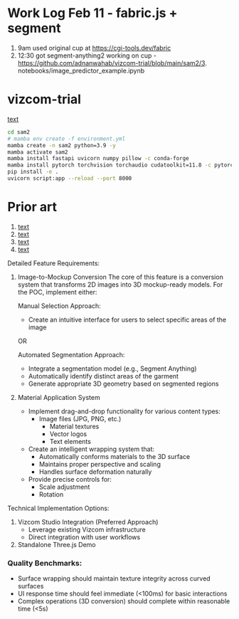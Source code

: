 







# Work Log Feb 11 - fabric.js + segment
1. 9am used original cup at https://cgi-tools.dev/fabric
2. 12:30 got segment-anything2 working on cup - https://github.com/adnanwahab/vizcom-trial/blob/main/sam2/3. notebooks/image_predictor_example.ipynb





# vizcom-trial
[text](https://cgi-tools.dev/)


```bash
cd sam2
# mamba env create -f environment.yml
mamba create -n sam2 python=3.9 -y
mamba activate sam2
mamba install fastapi uvicorn numpy pillow -c conda-forge
mamba install pytorch torchvision torchaudio cudatoolkit=11.8 -c pytorch
pip install -e .
uvicorn script:app --reload --port 8000
```



# Prior art
1. [text](https://threejs.org/examples/?q=texture#webgl_materials_texture_canvas)
2. [text](https://threejs.org/examples/?q=texture#webgl_materials_texture_partialupdate)
3. [text](https://threejs.org/examples/?q=texture#webgpu_textures_partialupdate)
4. [text](https://threejs.org/examples/?q=texture#webgpu_compute_texture)


Detailed Feature Requirements:

1. Image-to-Mockup Conversion
The core of this feature is a conversion system that transforms 2D images into 3D mockup-ready models. For the POC, implement either:
    
    Manual Selection Approach:
    
    - Create an intuitive interface for users to select specific areas of the image
    
    OR
    
    Automated Segmentation Approach:
    
    - Integrate a segmentation model (e.g., Segment Anything)
    - Automatically identify distinct areas of the garment
    - Generate appropriate 3D geometry based on segmented regions
2. Material Application System
    - Implement drag-and-drop functionality for various content types:
        - Image files (JPG, PNG, etc.)
            - Material textures
            - Vector logos
            - Text elements
    - Create an intelligent wrapping system that:
        - Automatically conforms materials to the 3D surface
        - Maintains proper perspective and scaling
        - Handles surface deformation naturally
    - Provide precise controls for:
        - Scale adjustment
        - Rotation

Technical Implementation Options:

1. Vizcom Studio Integration (Preferred Approach)
    - Leverage existing Vizcom infrastructure
    - Direct integration with user workflows
2. Standalone Three.js Demo

### Quality Benchmarks:

- Surface wrapping should maintain texture integrity across curved surfaces
- UI response time should feel immediate (<100ms) for basic interactions
- Complex operations (3D conversion) should complete within reasonable time (<5s)